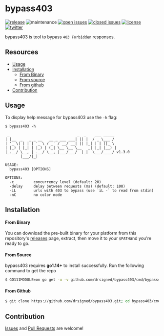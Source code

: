 # bypass403

[![release](https://img.shields.io/github/release/drsigned/bypass403?style=flat&color=0040ff)](https://github.com/drsigned/bypass403/releases) ![maintenance](https://img.shields.io/badge/maintained%3F-yes-0040ff.svg) [![open issues](https://img.shields.io/github/issues-raw/drsigned/bypass403.svg?style=flat&color=0040ff)](https://github.com/drsigned/bypass403/issues?q=is:issue+is:open) [![closed issues](https://img.shields.io/github/issues-closed-raw/drsigned/bypass403.svg?style=flat&color=0040ff)](https://github.com/drsigned/bypass403/issues?q=is:issue+is:closed) [![license](https://img.shields.io/badge/license-MIT-gray.svg?colorB=0040FF)](https://github.com/drsigned/bypass403/blob/master/LICENSE) [![twitter](https://img.shields.io/badge/twitter-@drsigned-0040ff.svg)](https://twitter.com/drsigned)

bypass403 is tool to bypass `403 Forbidden` responses.

## Resources

* [Usage](#usage)
* [Installation](#installation)
    * [From Binary](#from-binary)
    * [From source](#from-source)
    * [From github](#from-github)
* [Contribution](#contribution)

## Usage

To display help message for bypass403 use the `-h` flag:

```
$ bypass403 -h

 _                               _  _    ___ _____
| |__  _   _ _ __   __ _ ___ ___| || |  / _ \___ /
| '_ \| | | | '_ \ / _` / __/ __| || |_| | | ||_ \
| |_) | |_| | |_) | (_| \__ \__ \__   _| |_| |__) |
|_.__/ \__, | .__/ \__,_|___/___/  |_|  \___/____/ v1.3.0
       |___/|_|

USAGE:
  bypass403 [OPTIONS]

OPTIONS:
  -c         concurrency level (default: 20)
  -delay     delay between requests (ms) (default: 100)
  -iL        urls with 403 to bypass (use `iL -` to read from stdin)
  -nC        no color mode
```

## Installation

#### From Binary

You can download the pre-built binary for your platform from this repository's [releases](https://github.com/drsigned/bypass403/releases/) page, extract, then move it to your `$PATH`and you're ready to go.

#### From Source

bypass403 requires **go1.14+** to install successfully. Run the following command to get the repo

```bash
$ GO111MODULE=on go get -u -v github.com/drsigned/bypass403/cmd/bypass403
```

#### From Github

```bash
$ git clone https://github.com/drsigned/bypass403.git; cd bypass403/cmd/bypass403/; go build; mv bypass403 /usr/local/bin/; bypass403 -h
```

## Contribution

[Issues](https://github.com/drsigned/bypass403/issues) and [Pull Requests](https://github.com/drsigned/bypass403/pulls) are welcome!